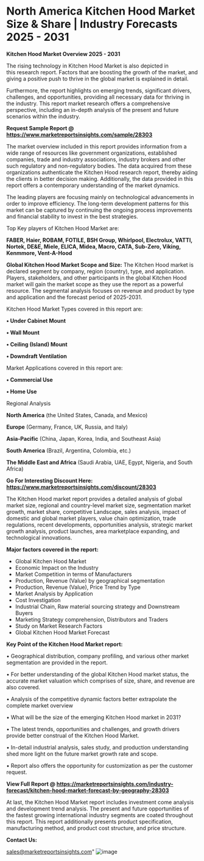 # North America Kitchen Hood Market Size & Share | Industry Forecasts 2025 - 2031

<Strong> Kitchen Hood Market Overview 2025 - 2031</strong>

The rising technology in Kitchen Hood Market is also depicted in this research report. Factors that are boosting the growth of the market, and giving a positive push to thrive in the global market is explained in detail.

Furthermore, the report highlights on emerging trends, significant drivers, challenges, and opportunities, providing all necessary data for thriving in the industry. This report market research offers a comprehensive perspective, including an in-depth analysis of the present and future scenarios within the industry.

<strong>Request Sample Report @ <a href=https://www.marketreportsinsights.com/sample/28303>https://www.marketreportsinsights.com/sample/28303</a></strong>

The market overview included in this report provides information from a wide range of resources like government organizations, established companies, trade and industry associations, industry brokers and other such regulatory and non-regulatory bodies. The data acquired from these organizations authenticate the Kitchen Hood research report, thereby aiding the clients in better decision making. Additionally, the data provided in this report offers a contemporary understanding of the market dynamics.

The leading players are focusing mainly on technological advancements in order to improve efficiency. The long-term development patterns for this market can be captured by continuing the ongoing process improvements and financial stability to invest in the best strategies.

Top Key players of Kitchen Hood Market are:

<strong>FABER, Haier, ROBAM, FOTILE, BSH Group, Whirlpool, Electrolux, VATTI, Nortek, DE&E, Miele, ELICA, Midea, Macro, CATA, Sub-Zero, Viking, Kenmmore, Vent-A-Hood</strong>

<strong><b>Global Kitchen Hood Market Scope and Size:</b></strong>
The Kitchen Hood market is declared segment by company, region (country), type, and application. Players, stakeholders, and other participants in the global Kitchen Hood market will gain the market scope as they use the report as a powerful resource. The segmental analysis focuses on revenue and product by type and application and the forecast period of 2025-2031.

Kitchen Hood Market Types covered in this report are:

<strong>• Under Cabinet Mount

• Wall Mount

• Ceiling (Island) Mount

• Downdraft Ventilation</strong>

Market Applications covered in this report are:

<strong>• Commercial Use

• Home Use</strong> 

Regional Analysis

<strong>North America</strong> (the United States, Canada, and Mexico)

<strong>Europe</strong> (Germany, France, UK, Russia, and Italy)

<strong>Asia-Pacific</strong> (China, Japan, Korea, India, and Southeast Asia)

<strong>South America</strong> (Brazil, Argentina, Colombia, etc.)

<strong>The Middle East and Africa</strong> (Saudi Arabia, UAE, Egypt, Nigeria, and South Africa)

<strong>Go For Interesting Discount Here: <a href=https://www.marketreportsinsights.com/discount/28303>https://www.marketreportsinsights.com/discount/28303</a></strong>

The Kitchen Hood market report provides a detailed analysis of global market size, regional and country-level market size, segmentation market growth, market share, competitive Landscape, sales analysis, impact of domestic and global market players, value chain optimization, trade regulations, recent developments, opportunities analysis, strategic market growth analysis, product launches, area marketplace expanding, and technological innovations.

<strong><b>Major factors covered in the report:</b></strong>
<ul>
  <li>Global Kitchen Hood Market </li>
  <li>Economic Impact on the Industry</li>
  <li>Market Competition in terms of Manufacturers</li>
  <li>Production, Revenue (Value) by geographical segmentation</li>
  <li>Production, Revenue (Value), Price Trend by Type</li>
  <li>Market Analysis by Application</li>
  <li>Cost Investigation</li>
  <li>Industrial Chain, Raw material sourcing strategy and Downstream Buyers</li>
  <li>Marketing Strategy comprehension, Distributors and Traders</li>
  <li>Study on Market Research Factors</li>
  <li>Global Kitchen Hood Market Forecast</li>
</ul>

<strong><b>Key Point of the Kitchen Hood Market report:</b></strong>

• Geographical distribution, company profiling, and various other market segmentation are provided in the report.

• For better understanding of the global Kitchen Hood market status, the accurate market valuation which comprises of size, share, and revenue are also covered.

• Analysis of the competitive dynamic factors better extrapolate the complete market overview

• What will be the size of the emerging Kitchen Hood market in 2031?

• The latest trends, opportunities and challenges, and growth drivers provide better construal of the Kitchen Hood Market.

• In-detail industrial analysis, sales study, and production understanding shed more light on the future market growth rate and scope.

• Report also offers the opportunity for customization as per the customer request.

<strong><b>View Full Report @ <a href=https://marketreportsinsights.com/industry-forecast/kitchen-hood-market-forecast-by-geography-28303>https://marketreportsinsights.com/industry-forecast/kitchen-hood-market-forecast-by-geography-28303</a></b></strong>


At last, the Kitchen Hood Market report includes investment come analysis and development trend analysis. The present and future opportunities of the fastest growing international industry segments are coated throughout this report. This report additionally presents product specification, manufacturing method, and product cost structure, and price structure.

<strong>Contact Us:</strong>

sales@marketreportsinsights.com"
![image](https://github.com/user-attachments/assets/88c65eac-40ef-4ab5-965f-346a4831aabe)
